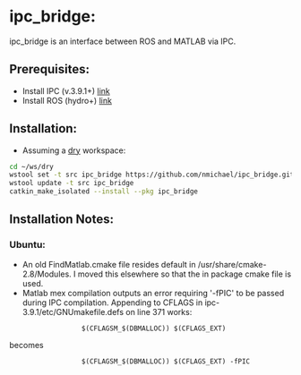 # ipc\_bridge:

ipc\_bridge is an interface between ROS and MATLAB via IPC.

## Prerequisites:

- Install IPC (v.3.9.1+) [link](http://www.cs.cmu.edu/~ipc/)
- Install ROS (hydro+) [link](http://wiki.ros.org/hydro/Installation/)

## Installation:

* Assuming a [dry](http://wiki.ros.org/catkin/migrating_from_rosbuild) workspace:
```sh
cd ~/ws/dry
wstool set -t src ipc_bridge https://github.com/nmichael/ipc_bridge.git --git --version=develop
wstool update -t src ipc_bridge
catkin_make_isolated --install --pkg ipc_bridge
```

## Installation Notes:

### Ubuntu:

* An old FindMatlab.cmake file resides default in /usr/share/cmake-2.8/Modules. I moved this elsewhere so that the in package cmake file is used.
* Matlab mex compilation outputs an error requiring '-fPIC' to be passed during IPC compilation. Appending to CFLAGS in ipc-3.9.1/etc/GNUmakefile.defs on line 371 works:

```                  $(CFLAGSM_$(DBMALLOC)) $(CFLAGS_EXT)```

becomes

```                  $(CFLAGSM_$(DBMALLOC)) $(CFLAGS_EXT) -fPIC```
